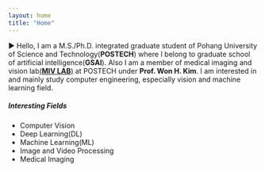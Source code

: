 ```yaml
---
layout: home
title: "Home"
---
```


▶︎ Hello, I am a M.S./Ph.D. integrated graduate student of Pohang University of Science and Technology(**POSTECH**) where I belong to graduate school of artificial intelligence(**GSAI**). Also I am a member of medical imaging and vision lab[(**MIV LAB**)](http://miv.postech.ac.kr) at POSTECH under **Prof. Won H. Kim**. I am interested in and mainly study computer engineering, especially vision and machine learning field. 
<br/>

##### **Interesting Fields**
- Computer Vision
- Deep Learning(DL)
- Machine Learning(ML)
- Image and Video Processing
- Medical Imaging 